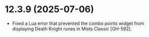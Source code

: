 # 12.3.9 (2025-07-06)

* Fixed a Lua error that prevented the combo points widget from displaying Death Knight runes in Mists Classic [GH-592].
